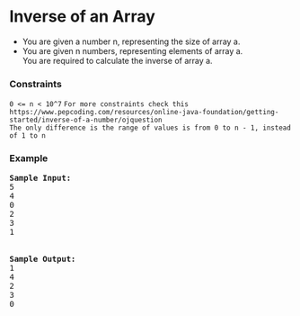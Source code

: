 <h1>Inverse of an Array</h1>

<div>
  <ul>
    <li>You are given a number n, representing the size of array a.</li>
    <li>You are given n numbers, representing elements of array a.</li>
    </li>You are required to calculate the inverse of array a.</li>
  </ul>
</div>

<h3>Constraints</h3>
<code>0 <= n < 10^7</code>
<code>For more constraints check this
https://www.pepcoding.com/resources/online-java-foundation/getting-started/inverse-of-a-number/ojquestion
The only difference is the range of values is from 0 to n - 1, instead
of 1 to n</code>

<!-- <h3>Format</h3>
<pre>
<strong>Input:</strong>
A base b
A number n1
A number n2
<strong>Output:</strong>
A number of base b equal in value to n2 - n1.
</pre> -->

<h3>Example</h3>
<pre>
<strong>Sample Input:</strong>
5
4
0
2
3
1
<br>
<strong>Sample Output:</strong>
1
4
2
3
0
</pre>
